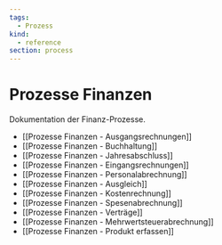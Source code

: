 ```yaml
---
tags:
  - Prozess
kind:
  - reference
section: process
---
```

# Prozesse Finanzen
Dokumentation der Finanz-Prozesse.

* [[Prozesse Finanzen - Ausgangsrechnungen]]
* [[Prozesse Finanzen - Buchhaltung]]
* [[Prozesse Finanzen - Jahresabschluss]]
* [[Prozesse Finanzen - Eingangsrechnungen]]
* [[Prozesse Finanzen - Personalabrechnung]]
* [[Prozesse Finanzen - Ausgleich]]
* [[Prozesse Finanzen - Kostenrechnung]]
* [[Prozesse Finanzen - Spesenabrechnung]]
* [[Prozesse Finanzen - Verträge]]
* [[Prozesse Finanzen - Mehrwertsteuerabrechnung]]
* [[Prozesse Finanzen - Produkt erfassen]]